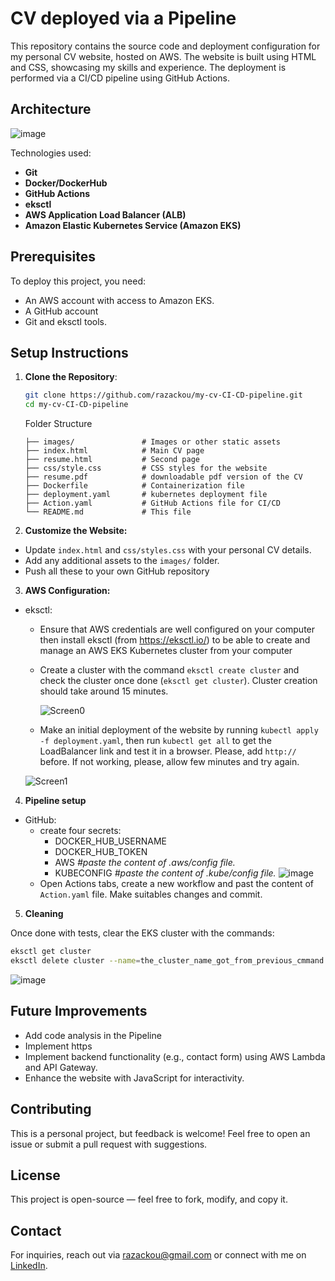 # CV deployed via a Pipeline

This repository contains the source code and deployment configuration for my personal CV website, hosted on AWS. The website is built using HTML and CSS, showcasing my skills and experience.
The deployment is performed via a CI/CD pipeline using GitHub Actions.

## Architecture

![image](https://github.com/user-attachments/assets/5ba0e41a-26a1-49ae-a6e1-8ab3798b41e1)

Technologies used:
- **Git**
- **Docker/DockerHub**
- **GitHub Actions**
- **eksctl**
- **AWS Application Load Balancer (ALB)**
- **Amazon Elastic Kubernetes Service (Amazon EKS)**

## Prerequisites

To deploy this project, you need:
- An AWS account with access to Amazon EKS.
- A GitHub account
- Git and eksctl tools.

## Setup Instructions

1. **Clone the Repository**:
   ```bash
   git clone https://github.com/razackou/my-cv-CI-CD-pipeline.git
   cd my-cv-CI-CD-pipeline
   ```

   Folder Structure
    ```
    ├── images/               # Images or other static assets
    ├── index.html            # Main CV page
    ├── resume.html           # Second page
    ├── css/style.css         # CSS styles for the website
    ├── resume.pdf            # downloadable pdf version of the CV
    ├── Dockerfile            # Containerization file
    ├── deployment.yaml       # kubernetes deployment file
    ├── Action.yaml           # GitHub Actions file for CI/CD
    └── README.md             # This file
    ```
   
2. **Customize the Website:**
- Update `index.html` and `css/styles.css` with your personal CV details.
- Add any additional assets to the `images/` folder.
- Push all these to your own GitHub repository

3. **AWS Configuration:**
- eksctl:
  - Ensure that AWS credentials are well configured on your computer then install eksctl (from https://eksctl.io/) to be able to create and manage an AWS EKS Kubernetes cluster from your computer
  - Create a cluster with the command `eksctl create cluster` and check the cluster once done (`eksctl get cluster`). Cluster creation should take around 15 minutes.

    ![Screen0](https://github.com/user-attachments/assets/9c548b86-6bb8-4419-a7b3-438fed43290a)

   - Make an initial deployment of the website by running `kubectl apply -f deployment.yaml`, then run `kubectl get all` to get the LoadBalancer link and test it in a browser. Please, add `http://` before. If not working, please, allow few minutes and try again.

    ![Screen1](https://github.com/user-attachments/assets/d5824c29-1390-4903-acbc-1f66d549cae2)

4. **Pipeline setup**
- GitHub:
  - create four secrets:
    - DOCKER_HUB_USERNAME 
    - DOCKER_HUB_TOKEN 
    - AWS                *#paste the content of .aws/config file.*
    - KUBECONFIG         *#paste the content of .kube/config file.*
      ![image](https://github.com/user-attachments/assets/4937751f-c5e8-4bdc-aadb-a64bd1914293)
  - Open Actions tabs, create a new workflow and past the content of `Action.yaml` file. Make suitables changes and commit.
 
5. **Cleaning**

Once done with tests, clear the EKS cluster with the commands:
   ```bash
   eksctl get cluster
   eksctl delete cluster --name=the_cluster_name_got_from_previous_cmmand
   ```
![image](https://github.com/user-attachments/assets/dcf9b5de-f129-4369-9278-efefaff6625c)

## Future Improvements
- Add code analysis in the Pipeline
- Implement https
- Implement backend functionality (e.g., contact form) using AWS Lambda and API Gateway.
- Enhance the website with JavaScript for interactivity.

## Contributing
This is a personal project, but feedback is welcome! Feel free to open an issue or submit a pull request with suggestions.

## License
This project is open-source — feel free to fork, modify, and copy it.

## Contact
For inquiries, reach out via [razackou@gmail.com](mailto:razackou@gmail.com) or connect with me on [LinkedIn](https://www.linkedin.com/in/razakou/).
